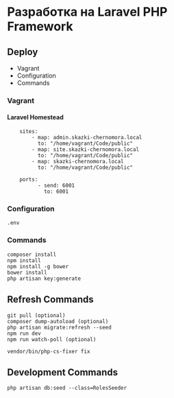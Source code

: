 # Разработка на Laravel PHP Framework

## Deploy 

 * Vagrant
 * Configuration
 * Commands
 
### Vagrant

#### Laravel Homestead

```
    sites:
        - map: admin.skazki-chernomora.local
          to: "/home/vagrant/Code/public"
        - map: site.skazki-chernomora.local
          to: "/home/vagrant/Code/public"
        - map: skazki-chernomora.local
          to: "/home/vagrant/Code/public"

    ports:
          - send: 6001
            to: 6001
```

### Configuration
```
.env
```

### Commands
```
composer install
npm install
npm install -g bower
bower install
php artisan key:generate
```

## Refresh Commands
```
git pull (optional)
composer dump-autoload (optional)
php artisan migrate:refresh --seed
npm run dev
npm run watch-poll (optional)

vendor/bin/php-cs-fixer fix
```

## Development Commands
```
php artisan db:seed --class=RolesSeeder
```